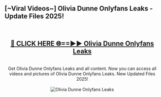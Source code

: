 <h2>[~Viral Videos~] Olivia Dunne Onlyfans Leaks - Update Files 2025!</h2>
<br>
<div align="center">
<h2><a href="https://betterlinks.top/A2PfLJ" rel="nofollow">🔴 CLICK HERE 🌐==►► Olivia Dunne Onlyfans Leaks</a></h2>
<br>
Get Olivia Dunne Onlyfans Leaks and all content. Now you can access all videos and pictures of Olivia Dunne Onlyfans Leaks. New Updated Files 2025!
<br>
<br>
<a href="https://betterlinks.top/A2PfLJ" rel="nofollow" data-target="animated-image.originalLink"><img src="https://i.ibb.co.com/WyWwxjT/player-gif2.gif" alt="Olivia Dunne Onlyfans Leaks" style="max-width: 100%; display: inline-block;" data-target="animated-image.originalImage"></a>
</div>
<br>
